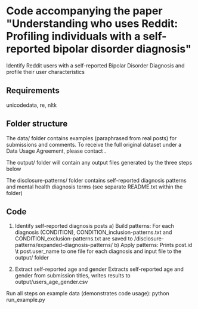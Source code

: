 # Code accompanying the paper "Understanding who uses Reddit: Profiling individuals with a self-reported bipolar disorder diagnosis"

Identify Reddit users with a self-reported Bipolar Disorder Diagnosis and profile their user characteristics

## Requirements
unicodedata, re, nltk

## Folder structure
The data/ folder contains examples (paraphrased from real posts) for submissions and comments.
To receive the full original dataset under a Data Usage Agreement, please contact <email address anonymised for blind review>.

The output/ folder will contain any output files generated by the three steps below

The disclosure-patterns/ folder contains self-reported diagnosis patterns and mental health diagnosis terms (see separate README.txt within the folder)

## Code

1) Identify self-reported diagnosis posts
a) Build patterns:
For each diagnosis (CONDITION), CONDITION_inclusion-patterns.txt and CONDITION_exclusion-patterns.txt
are saved to /disclosure-patterns/expanded-diagnosis-patterns/
b) Apply patterns:
Prints post.id \t post.user_name to one file for each diagnosis and input file to the output/ folder

2) Extract self-reported age and gender
Extracts self-reported age and gender from submission titles, writes results to output/users_age_gender.csv

Run all steps on example data (demonstrates code usage):
python run_example.py
